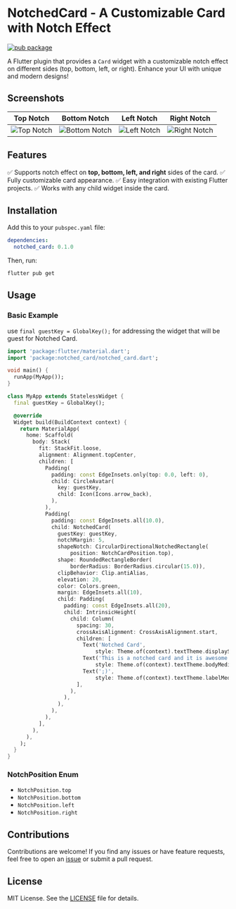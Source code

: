 # NotchedCard - A Customizable Card with Notch Effect

[![pub package](https://img.shields.io/pub/v/notched_card.svg)](https://pub.dev/packages/notched_card)



A Flutter plugin that provides a `Card` widget with a customizable notch effect on different sides (top, bottom, left, or right). Enhance your UI with unique and modern designs!
## Screenshots

| Top Notch | Bottom Notch | Left Notch | Right Notch |
|-----------|-------------|------------|-------------|
| ![Top Notch](https://cdn.jsdelivr.net/gh/hamidwaezi/notched_card@cdn/assets/top.png) | ![Bottom Notch](https://cdn.jsdelivr.net/gh/hamidwaezi/notched_card@cdn/assets/bottom.png) | ![Left Notch](https://cdn.jsdelivr.net/gh/hamidwaezi/notched_card@cdn/assets/left.png) | ![Right Notch](https://cdn.jsdelivr.net/gh/hamidwaezi/notched_card@cdn/assets/right.png) |

## Features
✅ Supports notch effect on **top, bottom, left, and right** sides of the card.
✅ Fully customizable card appearance.
✅ Easy integration with existing Flutter projects.
✅ Works with any child widget inside the card.

## Installation
Add this to your `pubspec.yaml` file:

```yaml
dependencies:
  notched_card: 0.1.0
```

Then, run:

```sh
flutter pub get
```

## Usage

### Basic Example
use `final guestKey = GlobalKey();` for addressing the widget that will be guest for Notched Card. 
```dart
import 'package:flutter/material.dart';
import 'package:notched_card/notched_card.dart';

void main() {
  runApp(MyApp());
}

class MyApp extends StatelessWidget {
  final guestKey = GlobalKey();

  @override
  Widget build(BuildContext context) {
    return MaterialApp(
      home: Scaffold(
        body: Stack(
          fit: StackFit.loose,
          alignment: Alignment.topCenter,
          children: [
            Padding(
              padding: const EdgeInsets.only(top: 0.0, left: 0),
              child: CircleAvatar(
                key: guestKey,
                child: Icon(Icons.arrow_back),
              ),
            ),
            Padding(
              padding: const EdgeInsets.all(10.0),
              child: NotchedCard(
                guestKey: guestKey,
                notchMargin: 5,
                shapeNotch: CircularDirectionalNotchedRectangle(
                    position: NotchCardPosition.top),
                shape: RoundedRectangleBorder(
                    borderRadius: BorderRadius.circular(15.0)),
                clipBehavior: Clip.antiAlias,
                elevation: 20,
                color: Colors.green,
                margin: EdgeInsets.all(10),
                child: Padding(
                  padding: const EdgeInsets.all(20),
                  child: IntrinsicHeight(
                    child: Column(
                      spacing: 30,
                      crossAxisAlignment: CrossAxisAlignment.start,
                      children: [
                        Text('Notched Card',
                            style: Theme.of(context).textTheme.displaySmall),
                        Text('This is a notched card and it is awesome',
                            style: Theme.of(context).textTheme.bodyMedium),
                        Text(';)',
                            style: Theme.of(context).textTheme.labelMedium),
                      ],
                    ),
                  ),
                ),
              ),
            ),
          ],
        ),
      ),
    );
  }
}

```


### NotchPosition Enum
- `NotchPosition.top`
- `NotchPosition.bottom`
- `NotchPosition.left`
- `NotchPosition.right`


## Contributions
Contributions are welcome! If you find any issues or have feature requests, feel free to open an [issue](https://github.com/yourusername/notched_card/issues) or submit a pull request.

## License
MIT License. See the [LICENSE](LICENSE) file for details.

